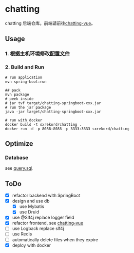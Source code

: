 # chatting
chatting 后端仓库。前端请前往[chatting-vue](https://github.com/WebChatting/chatting-vue)。

## Usage
### 1. 根据主机环境修改[配置文件](src/main/resources/application.yml)
### 2. Build and Run
```shell
# run application
mvn spring-boot:run

## pack
mvn package
# peek inside
# jar tvf target/chatting-springboot-xxx.jar
# run the jar package
java -jar target/chatting-springboot-xxx.jar

# run with docker
docker build -t sxrekord/chatting .
docker run -d -p 8088:8088 -p 3333:3333 sxrekord/chatting
```

## Optimize
### Database
see [query.sql](src/main/resources/sql/query.sql).

## ToDo
- [x] refactor backend with SpringBoot
- [x] design and use db
  - [x] use Mybatis
  - [x] use Druid
- [x] use @Slf4j replace logger field
- [x] refactor frontend, see [chatting-vue](https://github.com/WebChatting/chatting-vue)
- [ ] use Logback replace slf4j
- [ ] use Redis
- [ ] automatically delete files when they expire
- [x] deploy with docker
